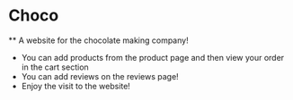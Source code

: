 # Choco

** A website for the chocolate making company!

- You can add products from the product page and then view your order in the cart section
- You can add reviews on the reviews page!
- Enjoy the visit to the website!
